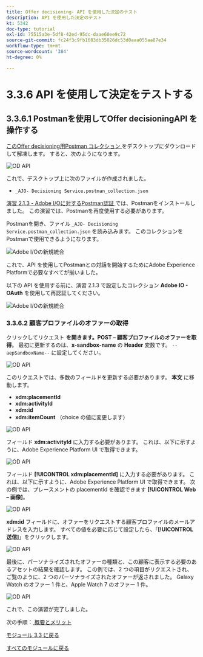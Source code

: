 ```yaml
---
title: Offer decisioning- API を使用した決定のテスト
description: API を使用した決定のテスト
kt: 5342
doc-type: tutorial
exl-id: 75515a3e-5df8-42ed-95dc-daae60ee9c72
source-git-commit: fc24f3c9fb1683db35026dc53d0aaa055aa87e34
workflow-type: tm+mt
source-wordcount: '384'
ht-degree: 0%

---
```


# 3.3.6 API を使用して決定をテストする

## 3.3.6.1 Postmanを使用してOffer decisioningAPI を操作する

[ このOffer decisioning用Postman コレクション ](./../../../assets/postman/postman_offer-decisioning.zip) をデスクトップにダウンロードして解凍します。 すると、次のようになります。

![OD API](./images/unzip.png)

これで、デスクトップ上に次のファイルが作成されました。

- `_AJO- Decisioning Service.postman_collection.json`

[ 演習 2.1.3 - Adobe I/Oに対するPostman認証 ](./../../../modules/rtcdp-b2c/module2.1/ex3.md) では、Postmanをインストールしました。 この演習では、Postmanを再度使用する必要があります。

Postmanを開き、ファイル `_AJO- Decisioning Service.postman_collection.json` を読み込みます。 このコレクションをPostmanで使用できるようになります。

![Adobe I/Oの新規統合 ](./images/postmanui.png)

これで、API を使用してPostmanとの対話を開始するためにAdobe Experience Platformで必要なすべてが揃いました。

以下の API を使用する前に、演習 2.1.3 で設定したコレクション **Adobe IO - OAuth** を使用して再認証してください。

![Adobe I/Oの新規統合 ](./images/postmanui1.png)


### 3.3.6.2 顧客プロファイルのオファーの取得

クリックしてリクエスト **を開きます。POST – 顧客プロファイルのオファーを取得**。 最初に更新するのは、**x-sandbox-name** の **Header** 変数です。 `--aepSandboxName--` に設定してください。

![OD API](./images/api23.png)

このリクエストでは、多数のフィールドを更新する必要があります。 **本文** に移動します。

- **xdm:placementId**
- **xdm:activityId**
- **xdm:id**
- **xdm:itemCount** （choice の値に変更します）

![OD API](./images/api24.png)

フィールド **xdm:activityId** に入力する必要があります。 これは、以下に示すように、Adobe Experience Platform UI で取得できます。

![OD API](./images/activityid.png)

フィールド **[!UICONTROL xdm:placementId]** に入力する必要があります。 これは、以下に示すように、Adobe Experience Platform UI で取得できます。 次の例では、プレースメントの placementId を確認できます **[!UICONTROL Web – 画像]**。

![OD API](./images/placementid.png)

**xdm:id** フィールドに、オファーをリクエストする顧客プロファイルのメールアドレスを入力します。 すべての値を必要に応じて設定したら、「**[!UICONTROL 送信]**」をクリックします。

![OD API](./images/api24a.png)

最後に、パーソナライズされたオファーの種類と、この顧客に表示する必要のあるアセットの結果を確認します。 この例では、2 つの項目がリクエストされ、ご覧のように、2 つのパーソナライズされたオファーが返されました。 Galaxy Watch のオファー 1 件と、Apple Watch 7 のオファー 1 件。

![OD API](./images/api25.png)

これで、この演習が完了しました。

次の手順：[ 概要とメリット ](./summary.md)

[モジュール 3.3 に戻る](./offer-decisioning.md)

[すべてのモジュールに戻る](./../../../overview.md)
